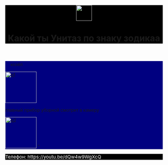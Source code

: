 <html>
    <body>
        <header style="background-color:black">
    <img src="https://png.klev.club/uploads/posts/2024-04/thumbs/png-klev-club-tv5g-p-unitaz-png-2.png" height="50px"/>
    <h1>Какой ты Унитаз по знаку зодикаа</h1>
        </header>
        <main style="background-color:navy">
    <p>ㅤ козёл</p>
    <img src="https://upload.wikimedia.org/wikipedia/commons/e/e6/RR5110-0049R.gif" alt="q1" height="100" width="100">
    <p>главный прибор уборной смотрит в камеру</p>
    <img src="https://png.pngtree.com/png-clipart/20240131/original/pngtree-toilet-bowl-isolated-ceramic-photo-png-image_14192498.png" alt="q2" height="100" width="100"/>
"
       </main>
       <main style="background-color:black">
    <p style="font-size:15px; color: white"> 
    <p style="font-size:15px; color: white">Телефон: https://youtu.be/dQw4w9WgXcQ</p>
       </main>
    </body>
</html>
